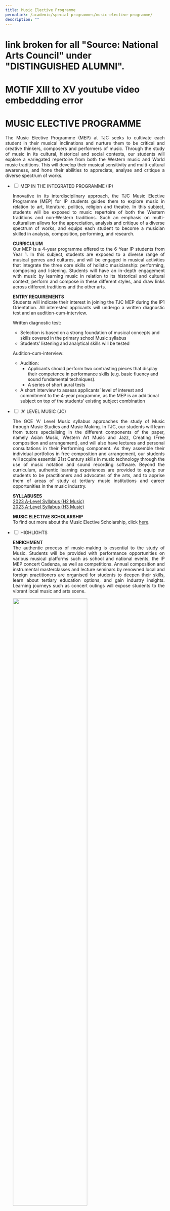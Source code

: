 ```yaml
---
title: Music Elective Programme
permalink: /academic/special-programmes/music-elective-programme/
description: ""
---
```

# link broken for all "Source: National Arts Council" under "DISTINGUISHED ALUMNI".
# MOTIF XIII to XV youtube video embeddding error
# MUSIC ELECTIVE PROGRAMME

<p style="text-align: justify;">The Music Elective Programme (MEP) at TJC seeks to cultivate each student in their musical inclinations and nurture them to be critical and creative thinkers, composers and performers of music. Through the study of music in its cultural, historical and social contexts, our students will explore a variegated repertoire from both the Western music and World music traditions. This will develop their musical sensitivity and multi-cultural awareness, and hone their abilities to appreciate, analyse and critique a diverse spectrum of works.</p>

<ul class="jekyllcodex_accordion">
  <li>
    <input type="checkbox" id="accordion1">
    <label for="accordion1">MEP IN THE INTEGRATED PROGRAMME (IP)</label>
    <div>
			<p style="text-align: justify;">Innovative in its interdisciplinary approach, the TJC Music Elective Programme (MEP) for IP students guides them to explore music in relation to art, literature, politics, religion and theatre. In this subject, students will be exposed to music repertoire of both the Western traditions and non-Western traditions. Such an emphasis on multi-culturalism allows for the appreciation, analysis and critique of a diverse spectrum of works, and equips each student to become a musician skilled in analysis, composition, performing, and research.</p>
			<p style="text-align: justify;"><b>CURRICULUM</b><br>Our MEP is a 4-year programme offered to the 6-Year IP students from Year 1. In this subject, students are exposed to a diverse range of musical genres and cultures, and will be engaged in musical activities that integrate the three core skills of holistic musicianship: performing, composing and listening. Students will have an in-depth engagement with music by learning music in relation to its historical and cultural context, perform and compose in these different styles, and draw links across different traditions and the other arts.</p>
			<p style="text-align: justify;"><b>ENTRY REQUIREMENTS</b><br>Students will indicate their interest in joining the TJC MEP during the IP1 Orientation. All interested applicants will undergo a written diagnostic test and an audition-cum-interview. </p>
			<p style="text-align: justify;">Written diagnostic test:<br><ul>
			<li>Selection is based on a strong foundation of musical concepts and skills covered in the primary school Music syllabus</li>
			<li>Students’ listening and analytical skills will be tested</li>
			</ul>
			</p>
			<p style="text-align: justify;">Audition-cum-interview:<br><ul>
			<li>Audition:
				   <ul>
			       <li>Applicants should perform two contrasting pieces that display their competence in performance skills (e.g. basic fluency and sound fundamental techniques).</li>
			       <li>A series of short aural tests</li>
			    </ul>
		</li>
			<li>A short interview to assess applicants’ level of interest and commitment to the 4-year programme, as the MEP is an additional subject on top of the students’ existing subject combination</li>
			</ul>
			</p>
    </div>
	</li> 
  <li>
    <input type="checkbox" id="accordion2">
    <label for="accordion2">'A' LEVEL MUSIC (JC)</label>
    <div>
			<p style="text-align: justify;">The GCE 'A' Level Music syllabus approaches the study of Music through Music Studies and Music Making. In TJC, our students will learn from tutors specialising in the different components of the paper, namely Asian Music, Western Art Music and Jazz, Creating (Free composition and arrangement), and will also have lectures and personal consultations in their Performing component. As they assemble their individual portfolios in free composition and arrangement, our students will acquire essential 21st Century skills in music technology through the use of music notation and sound recording software. Beyond the curriculum, authentic learning experiences are provided to equip our students to be practitioners and advocates of the arts, and to apprise them of areas of study at tertiary music institutions and career opportunities in the music industry.</p>
			<p style="text-align: justify;"><b>SYLLABUSES</b><br><a href="/files/Academic/Music%20Elective%20Programme/9753_y23_sy.pdf" target="_blank">2023 A-Level Syllabus (H2 Music)</a><br><a href="/files/Academic/Music%20Elective%20Programme/9819_y23_sy.pdf" target="_blank">2023 A-Level Syllabus (H3 Music)</a></p>
			<p style="text-align: justify;"><b>MUSIC ELECTIVE SCHOLARSHIP
</b><br>To find out more about the Music Elective Scholarship, click <a href="https://www.moe.gov.sg/financial-matters/awards-scholarships/programme-scholarships-pre-u" target="_blank">here</a>.</p>
    </div>
	</li> 
  <li>
    <input type="checkbox" id="accordion3">
    <label for="accordion3">HIGHLIGHTS</label>
    <div>
			<p style="text-align: justify;"><b>ENRICHMENT</b><br>The authentic process of music-making is essential to the study of Music. Students will be provided with performance opportunities on various musical platforms such as school and national events, the IP MEP concert Cadenza, as well as competitions. Annual composition and instrumental masterclasses and lecture seminars by renowned local and foreign practitioners are organised for students to deepen their skills, learn about tertiary education options, and gain industry insights. Learning journeys such as concert outings will expose students to the vibrant local music and arts scene.</p>
			<img src="/images/Academic/Special%20programmes/Music%20Elective%20Programme/IP2%20Gamelan%20Workshop%202020.jpg" style="width:70%">
			<center><b>Gamelan Workshop for our IP MEP students</b></center>
			<img src="/images/Academic/Special%20programmes/Music%20Elective%20Programme/Cadenza%20I%202020%20Picture%20filming.jpg" style="width:70%">
			<center><b>TJC IP MEP Concert Cadenza I</b></center>
			<p style="text-align: justify;"><b>MOTIF XIII to XV</b><br>Undaunted by restrictions on live performances caused by the COVID-19 pandemic, we premiered the 13th, 14th,and 15th installments of the TJC MEP MOTIF series virtually. In our most recent edition (2022), the JC2 MEP students put together an online concert featuring performances on the piano, viola, double bass and voice across an eclectic repertoire of works by composers such as Mozart, Schumann, Messiaen and Takemitsu. Our JC1s also performed their own arrangement of anime and video game music. Please view this concert on the following YouTube <a href="https://www.youtube.com/watch?v=tPlss_Zc_U0" target="_blank"> link</a>.</p>
			<iframe width="560" height="315" src="https://www.youtube.com/embed/tPlss_Zc_U0" title="MOTIF XV - TJC MEP Showcase 2022" frameborder="0" allow="accelerometer; autoplay; clipboard-write; encrypted-media; gyroscope; picture-in-picture" allowfullscreen></iframe>
			<p style="text-align: justify;"><b>MOTIF XII</b><br>The 12th edition of the annual TJC MEP MOTIF showcase featured current students and alumni coming together for an evening of music making and performance. Held at the Esplanade Recital Studio, the concert featured performances from our JC2 students, while students from the other levels and alumni collaborated to present a diverse range of performances. These included the world premieres of Escape for Wind Quintet, written by MEP alumnus Marcus Ong, as well as that of Kitchen Nightmares, an original theatrical piece conceptualised and conceived by our 2019 batch of JC1 MEP students. The evening marked the successes of TJC MEP past and present, while looking forward to future musical achievements.</p>
			<table>
<thead>
  <tr>
    <th></th>
    <th></th>
  </tr>
</thead>
<tbody>
  <tr>
    <td><img src="/images/Academic/Special%20programmes/Music%20Elective%20Programme/Motif%20XII%202019%20full%20picture.jpg" style="width:100%"></td>
		 <td><img src="/images/Academic/Special%20programmes/Music%20Elective%20Programme/Motif%20XII%202019%20Performance%20Peizhen.jpg" style="width:100%"></td>
  </tr>
</tbody>
</table>
			<center>Our MEP maestros in action</center>
			<p style="text-align: justify;"><b>VIVACE PIANO ENSEMBLE COMPETITION</b><br>The JC1 MEP cohort took part in the 10th installment of Vivace in 2019, an inter-school piano ensemble competition organised by National Junior College. Of the five piano duos presented, two won the Silver award while one emerged with a Gold with Commendation award, placing among the top 6 duos from across the country. In preparation for the competition, the duos were coached by TJC MEP alumnus Bertram Wee, a graduate of the Royal College of Music. Through this experience, the participants gained a newfound appreciation for contemporary piano duet repertoire, while expanding their range of performing skills, particularly in a collaborative setting.</p>
			<img src="/images/Academic/Special%20programmes/Music%20Elective%20Programme/Vivace%202019%20pic.jpg" style="width:70%">
			<center>Our award-winning piano duos</center>
			<p style="text-align: justify;"><b>TAIWAN CULTURAL IMMERSION TRIP 2019</b><br>One of the key highlights of our Music Elective Programme is the biennial overseas immersion trip for our students to learn about the impact of music in other parts of the world. In Taiwan, our IP3 to JC2 MEP students broadened their musical horizons through attending a series of workshops at the Taipei National University of the Arts. These focused on various aspects of musical study - traditional Taiwanese musical genres (Nanguan and Beiguan), contemporary music performance and creative composition. This was complemented by a visit to National Taiwan College of Performing Arts, where they observed the local students in action during rehearsals for Peking Opera and Hakka Opera. The students gained a fresh cultural perspective and deeper appreciation for the arts beyond the local context.</p>
						<table>
<thead>
  <tr>
    <th></th>
    <th></th>
  </tr>
</thead>
<tbody>
  <tr>
    <td><img src="/images/Academic/Special%20programmes/Music%20Elective%20Programme/MEP%20Immersion%20Trip%202019%20Group%20photo.jpg" style="width:100%"></td>
		 <td><img src="/images/Academic/Special%20programmes/Music%20Elective%20Programme/MEP%20Immersion%20Trip%202019.jpg" style="width:100%"></td>
  </tr>
</tbody>
</table>
			<center>Our students deepening their learning in Taiwan</center>
    </div>
	</li> 
	  <li>
    <input type="checkbox" id="accordion4">
    <label for="accordion4">DISTINGUISHED ALUMNI</label>
    <div>
			<b>EMILY KOH</b><br><br>
			<img src="/images/Academic/Special%20programmes/Music%20Elective%20Programme/Emily%20Koh%20Distinguished%20Alumni.png" style="width:60%">
			<center>2019 NAC Young Artist Award – Emily Koh (Class of 2004), Assistant Professor of Composition at the University of Georgia in Athens (UGA) in Georgia, USA.</center>
			<p style="text-align: justify;"> Emily Koh is a composer of contemporary classical music whose work is characterised by inventive explorations of the smallest details of sound. She received a PhD in Music Composition and Theory from Brandeis University, Waltham in Massachusetts, USA (2017). Today, Emily is Assistant Professor of Composition at the University of Georgia (UGA) in Athens in Georgia, USA, and performs as a double bassist in the Atlanta contemporary music scene. Each time Emily returns to Singapore, she generously conducts workshops at various schools and makes it a point to do so especially at TJC.</p>
			<p><b>Selected Awards and Achievements</b>
			<ul>
				<li>Commissioned by Singapore Symphony Orchestra (2015)</li>
				<li>Asian Composers League Yoshiro Irino Memorial Prize (Hong Kong, 2013)</li>
				<li>Recipient, Paul Abisheganaden Grant for Artistic Excellence (2012)</li>
				<li>Barlow Endowment General Commission (USA, 2012)</li>
			</ul>
				</p>
	<p>Source: <a href="https://www.nac.gov.sg/dam/jcr:88484dbc-66b6-4618-baca-7ba17685f6b4" target="_blank">National Arts Council </a></p>
	<iframe width="560" height="315" src="https://www.youtube.com/embed/-8YgbM10GYI" title="2019 Young Artist Award Recipient: Emily Koh" frameborder="0" allow="accelerometer; autoplay; clipboard-write; encrypted-media; gyroscope; picture-in-picture" allowfullscreen></iframe>
	<p><b>CHEN ZHANGYI</b></p>
	<img src="/images/Academic/Special%20programmes/Music%20Elective%20Programme/Chen%20Zhangyi%20Distinguished%20Alumni.png" style="width:60%">
			<center>2014 NAC Young Artist Award – Chen Zhangyi (Class of 2002), Assistant Professor of Composition, Conductor of New Music Ensemble, Yong Siew Toh Conservatory of Music</center>
	   <p style="text-align: justify;">Chen Zhangyi is a composer whose works have been performed by world-renowned orchestras including the London Symphony Orchestra, Baltimore Symphony Orchestra and Tokyo Philharmonic Orchestra. His music composing versatility is evident from his acclaimed works across genres in opera, wind ensembles, chamber and choral music. He plays the role of mentor and educator through workshops and masterclasses he conducts at the School of the Arts (2010-2012) and Temasek Junior College (2010-12). He also tutored students at the Peabody Conservatory (2009-2013) and taught music theory and appreciation courses at the Baltimore City Community College (2013).</p>
				<p>Selected Awards and Achievements
			<ul>
				<li>Winner, Orchestral Composition Competition, Peabody Conservatory (2013)</li>
				<li>Recipient, Trailblazer Foundation Grants, Singapore (2011- 2013)</li>
				<li>Winner, Abbey Road Studios 80th Anniversary Anthem Competition, London (2011)</li>
				<li>Winner, Asian Composers’ League Competition, Taiwan (2011)</li>
				<li>Winner, Singapore Compose! 2010 Competition, Philharmonic Winds (2010)</li>
			</ul>
				</p>
			<p>Source: <a href="https://www.nac.gov.sg/dam/jcr:4071b0d3-8248-49c8-8c4f-5e58ee7275a2" target="_blank">National Arts Council </a></p>
			<p><b>DIANA SOH</b></p>
	<img src="/images/Academic/Special%20programmes/Music%20Elective%20Programme/Diana%20Soh%20Distinguished%20Alumni.jpg" style="width:60%">
			<center>2015 NAC Young Artist Award – Diana Soh Li Ling (Class of 2002)</center>	
			<p style="text-align: justify;">Diana Soh’s body of work demonstrates creativity and adventure in her artistic pursuits. A doctorate holder of Institut de Recherche et Coordination Acoustique/Musique (IRCAM), Diana spent two years as Composer-in-residence at the National Center for Musical Creation (La Muse en Circuit) and the Conservatoire d'Ivry-sur-Seine, France. She has received commissions from, and has been presented by, major international festivals, radio broadcasts, and commissioning organisations such as the Singapore Youth Choir.</p>
							<p>Selected Awards and Achievements
			<ul>
				<li>SACEM (France) Bourses Cursus 2 (2012)</li>
				<li>Who’s Who Among Students in American Universities & Colleges (2011)</li>
				<li>Nominee, Finalist for Gaudeamus Prize in Composition (2011)</li>
				<li>Hedy King Robinson Award (ABRSM)</li>
			</ul>
				</p>
			<p>Source: <a href="https://www.nac.gov.sg/dam/jcr:a1d9e52f-9f1e-4263-9cfe-eb25f9010c4e" target="_blank">National Arts Council </a></p>
    </div>
	</li> 	
	</ul>